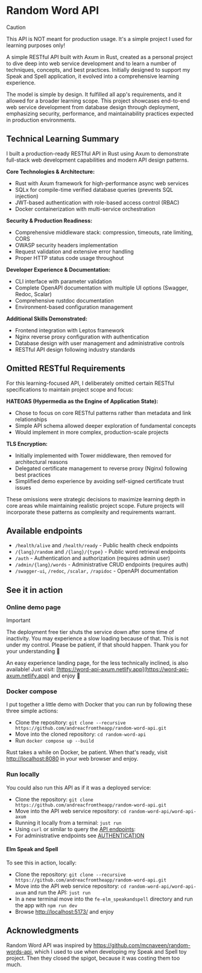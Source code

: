 # Random Word API

> [!CAUTION]
>
> This API is NOT meant for production usage. It's a simple project I used for
> learning purposes only!

A simple RESTful API built with Axum in Rust, created as a personal project to
dive deep into web service development and to learn a number of techniques,
concepts, and best practices. Initially designed to support my Speak and Spell
application, it evolved into a comprehensive learning experience.

The model is simple by design. It fulfilled all app's requirements, and it
allowed for a broader learning scope. This project showcases end-to-end web
service development from database design through deployment, emphasizing
security, performance, and maintainability practices expected in production
environments.

## Technical Learning Summary

I built a production-ready RESTful API in Rust using Axum to demonstrate
full-stack web development capabilities and modern API design patterns.

**Core Technologies & Architecture:**

- Rust with Axum framework for high-performance async web services
- SQLx for compile-time verified database queries (prevents SQL injection)
- JWT-based authentication with role-based access control (RBAC)
- Docker containerization with multi-service orchestration

**Security & Production Readiness:**

- Comprehensive middleware stack: compression, timeouts, rate limiting, CORS
- OWASP security headers implementation
- Request validation and extensive error handling
- Proper HTTP status code usage throughout

**Developer Experience & Documentation:**

- CLI interface with parameter validation
- Complete OpenAPI documentation with multiple UI options (Swagger, Redoc,
  Scalar)
- Comprehensive rustdoc documentation
- Environment-based configuration management

**Additional Skills Demonstrated:**

- Frontend integration with Leptos framework
- Nginx reverse proxy configuration with authentication
- Database design with user management and administrative controls
- RESTful API design following industry standards

## Omitted RESTful Requirements

For this learning-focused API, I deliberately omitted certain RESTful
specifications to maintain project scope and focus:

**HATEOAS (Hypermedia as the Engine of Application State):**

- Chose to focus on core RESTful patterns rather than metadata and link
  relationships
- Simple API schema allowed deeper exploration of fundamental concepts
- Would implement in more complex, production-scale projects

**TLS Encryption:**

- Initially implemented with Tower middleware, then removed for architectural
  reasons
- Delegated certificate management to reverse proxy (Nginx) following best
  practices
- Simplified demo experience by avoiding self-signed certificate trust issues

These omissions were strategic decisions to maximize learning depth in core
areas while maintaining realistic project scope. Future projects will
incorporate these patterns as complexity and requirements warrant.

## Available endpoints

- `/health/alive` and `/health/ready` - Public health check endpoints
- `/{lang}/random` and `/{lang}/{type}` - Public word retrieval endpoints
- `/auth` - Authentication and authorization (requires admin user)
- `/admin/{lang}/words` - Administrative CRUD endpoints (requires auth)
- `/swagger-ui`, `/redoc`, `/scalar,` `/rapidoc` - OpenAPI documentation

## See it in action

### Online demo page

> [!IMPORTANT]
>
> The deployment free tier shuts the service down after some time of inactivity.
> You may experience a slow loading because of that. This is not under my
> control. Please be patient, if that should happen. Thank you for your
> understanding 🙏

An easy experience landing page, for the less technically inclined, is also
available! Just visit:
[https://word-api-axum.netlify.app](https://word-api-axum.netlify.app) and enjoy
🙌

### Docker compose

I put together a little demo with Docker that you can run by following these
three simple actions:

- Clone the repository:
  `git clone --recursive https://github.com/andreacfromtheapp/random-word-api.git`
- Move into the cloned repository: `cd random-word-api`
- Run `docker compose up --build`

Rust takes a while on Docker, be patient. When that's ready, visit
[http://localhost:8080](http://localhost:8080) in your web browser and enjoy.

### Run locally

You could also run this API as if it was a deployed service:

- Clone the repository:
  `git clone https://github.com/andreacfromtheapp/random-word-api.git`
- Move into the API web service repository: `cd random-word-api/word-api-axum`
- Running it locally from a terminal: `just run`
- Using `curl` or similar to query the [API endpoints](#available-endpoints):
- For administrative endpoints see
  [AUTHENTICATION](AUTHENTICATION.md#usage-examples)

#### Elm Speak and Spell

To see this in action, locally:

- Clone the repository:
  `git clone --recursive https://github.com/andreacfromtheapp/random-word-api.git`
- Move into the API web service repository: `cd random-word-api/word-api-axum`
  and run the API: `just run`
- In a new terminal move into the `fe-elm_speakandspell` directory and run the
  app with `npm run dev`
- Browse [http://localhost:5173/](http://localhost:5173/) and enjoy

## Acknowledgments

Random Word API was inspired by <https://github.com/mcnaveen/random-words-api>,
which I used to use when developing my Speak and Spell toy project. Then they
closed the spigot, because it was costing them too much.
